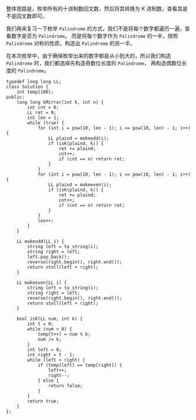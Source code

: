 整体思路是，枚举所有的十进制数回文数，然后将其转换为 K 进制数，查看其是不是回文数即可。

我们再来复习一下枚举 `Palindrome` 的方式，我们不是将每个数字都遍历一遍，查看数字是否为 `Palindrome`。
而是将每个数字作为 `Palindrome` 的一半，按照 `Palindrome` 对称的性质，构造出 `Palindrome` 的另一半。

在本次枚举中，由于确保枚举出来的数字都是从小到大的，所以我们构造 `Palindrome` 时，我们都选择先构造奇数位长度的 `Palindrome`，
再构造偶数位长度的 `Palindrome`。

```
typedef long long LL;
class Solution {
    int temp[100];
public:
    long long kMirror(int k, int n) {
        int cnt = 0;
        LL ret = 0;
        int len = 1;
        while (true) {
            for (int i = pow(10, len - 1); i <= pow(10, len) - 1; i++) {
                LL plaind = makeodd(i);
                if (isK(plaind, k)) {
                    ret += plaind;
                    cnt++;
                    if (cnt == n) return ret;
                }
            }
            for (int i = pow(10, len - 1); i <= pow(10, len) - 1; i++) {
                LL plaind = makeeven(i);
                if (isK(plaind, k)) {
                    ret += plaind;
                    cnt++;
                    if (cnt == n) return ret;
                }
            }
            len++;
        }
    }
    
    LL makeodd(LL i) {
        string left = to_string(i);
        string right = left;
        left.pop_back();
        reverse(right.begin(), right.end());
        return stoll(left + right);
    }
    
    LL makeeven(LL i) {
        string left = to_string(i);
        string right = left;
        reverse(right.begin(), right.end());
        return stoll(left + right);
    }
    
    bool isK(LL num, int k) {
        int t = 0;
        while (num > 0) {
            temp[t++] = num % k;
            num /= k;
        }
        int left = 0;
        int right = t - 1;
        while (left < right) {
            if (temp[left] == temp[right]) {
                left++;
                right--;
            } else {
                return false;
            }
        }
        return true;
    }
};
```